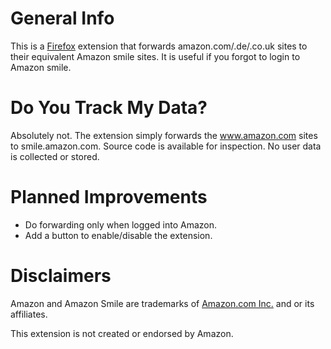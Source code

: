 # General Info

This is a [Firefox](https://www.mozilla.org/en-US/firefox/) extension that forwards amazon.com/.de/.co.uk sites to their equivalent Amazon smile sites. It is useful if you forgot to login to Amazon smile.

# Do You Track My Data?

Absolutely not. The extension simply forwards the www.amazon.com sites to smile.amazon.com. Source code is available for inspection. No user data is collected or stored.

# Planned Improvements

- Do forwarding only when logged into Amazon.
- Add a button to enable/disable the extension.

# Disclaimers

Amazon and Amazon Smile are trademarks of [Amazon.com Inc.](https://en.wikipedia.org/wiki/Amazon_(company)) and or its affiliates. 

This extension is not created or endorsed by Amazon. 
